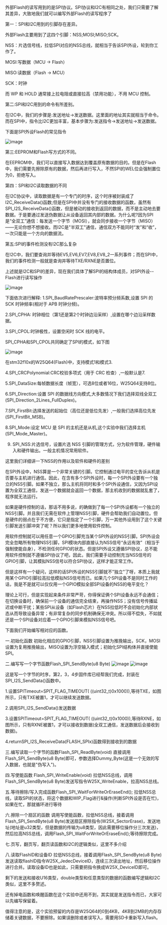 外部Flash的读写用到的是SPI协议。SPI协议和I2C有相同之处，我们只需要了解其差异，大致地我们就可以编写外部Flash的读写程序了

第一：SPI和I2C用到的引脚存在差异。

外部Flash主要用到了这四个引脚：NSS;MOSI;MISO;SCK。

NSS：片选信号线，拉低SPI对应的NSS总线，就相当于告诉SPI外设，轮到你工作了。

MOSI:写数据（MCU → Flash）

MISO:读数据（Flash → MCU）

SCK：时钟

而 WP 和 HOLD 通常接上拉电阻或直接拉高（禁用功能），不用 MCU 控制。

第二:SPI和I2C用到的命令有所差别。

在I2C中，我们的步骤是:发送地址->发送数据。这里面的地址其实就相当于命令。而在SPI中，指令比I2C更加丰富，基本步骤为:发送指令->发送地址->发送数据。

下面是SPI外设Flash的常见指令

![image](https://github.com/user-attachments/assets/df40320d-54b1-4869-b932-d129e0a108eb)

第三:EEPROM和Flash写方式的不同。

在EEPROM中，我们可以直接写入数据达到覆盖原有数据的目的。但是在Flash中，我们需要先擦除原有的数据，然后再进行写入，不然SPI的WEL位会强制置位为0，拒绝写入。

第四：SPI和I2C读取数据的不同

在I2C协议中，读取数据是有一个专门的时序，这个时序被封装成了I2C_ReceiveData()函数;但是在SPI中并没有专门的接收数据的函数，虽然有SPI_I2S_ReceiveData()函数，但是被动的接收到返回的数据，而不是主动地去要数据。于是要通过发送伪数据让从设备返回其内部的数据。为什么呢?因为SPI是“全双工”通信：每发送一个字节（MOSI），就会同步接收一个字节（MISO）——无论你想不想接收。而I2C是"半双工"通信，通信双方不能同时“发”和“收”，一次只能是一个方向的数据流。

第五:SPI的事件检测没有I2C那么复杂

在I2C中，我们要查询并等待EV5,EV6,EV7,EV8,EV8_2一系列事件；而在SPI中，我们的事件检测一般就是查询并等待TXE/RXNE是否置位。

上述就是I2C和SPI的差异，现在我们具体了解SPI的结构体成员，对SPI外设--Flash进行读写操作

![image](https://github.com/user-attachments/assets/e6f328d1-99f9-4ab3-a435-53ee9c130537)

下面依次进行解释:
1.SPI_BaudRatePrescaler:波特率预分频系数,设置 SPI 的 SCK 时钟频率(相对于 APB 时钟分频)。

2.SPI_CPHA: 时钟相位（第1还是第2个时钟边沿采样）,设置在哪个边沿采样数据。

3.SPI_CPOL:时钟极性，设置空闲时 SCK 线的电平。

SPI_CPHA和SPI_CPOL共同确定了SPI的模式，如下图

![image](https://github.com/user-attachments/assets/fa781d18-988b-4030-bd37-8dc3138b5b56)

在stm32f10x的W25Q64(Flash)中，支持模式1和模式3.

4.SPI_CRCPolynomial:CRC校验多项式（用于 CRC 检查）,一般默认是7.

5.SPI_DataSize:每帧数据长度（帧宽），可选8位或者16位，W25Q64支持8位。

6.SPI_Direction:设置 SPI 的数据线方向模式,大多数情况下我们选择双线全双工(SPI_Direction_2Lines_FullDuplex)。

7.SPI_FirstBit:选择发送的起始位（高位还是低位先发）,一般我们选择高位先发(SPI_FirstBit_MSB)。

8.SPI_Mode:设定 MCU 是 SPI 的主机还是从机,这个实验中我们选择主机(SPI_Mode_Master)。

9. SPI_NSS:片选信号，设置片选 NSS 引脚的管理方式，分为软件管理，硬件输入和硬件输出。一般主机情况常用软件。

这里我们详细讲一下NSS的作用以及软件和硬件的差别

在SPI外设中，NSS算是一个非常关键的引脚。它控制通过电平的变化告诉从机是否要与主机进行通信。因此，在含有多个SPI外设时，每一个SPI外设要有一个独立的NSS引脚。如果不独立，那么主机将同时和多个SPI外设通信，又因为SPI设置为全双工通信，发送一个数据就会返回一个数据，那主机收到的数据就乱套了，程序就无法运行。

如果是硬件控制的话，那话不用多说，的确做到了每一个SPI外设都有一个独立的NSS引脚。并且我们无需在软件上管理NSS引脚，硬件会帮助我们自动置位。但是硬件的弱点在于不方便，它只是指定了一个引脚，万一其他外设用到了这个关键引脚发送引脚冲突了呢？所以我们更多地使用软件控制。

用软件控制就可以用任意一个GPIO引脚充当某个SPI外设的NSS引脚。SPI外设会完全忽略所有物理NSS引脚，SPI模块内部直接认为NSS信号“永远有效”（相当于强制使能自身），不检测任何GPIO的状态。但是SPI外设又遵循SPI协议，总不能用软件控制就不遵循SPI协议了吧，因此，我们需要手动控制充当NSS信号的GPIO引脚，让其模拟NSS信号以符合SPI协议，这样才能正常工作。

但是这样有一个疑问，这样的话SPI外设的NSS引脚就不"独立"了呀，本质上我就用某个GPIO引脚拉高拉低模拟NSS信号而已。如果几个SPI设备不是同时工作的话，我是不是就可以仅仅用一个GPIO模拟全部SPI设备的NSS的电平变化？

理论上可行，但是实现起来条件非常严苛，你得保证俩个SPI设备永远不会通信；在切换设备时，确保前一个设备的通信完全结束，再操作NSS；没有信号传播延迟或中断干扰；某些SPI从设备（如Flash芯片）在NSS拉低时不会初始化内部状态从而导致设备异常；有非常复杂的同步机制确保无冲突。所以得不偿失，不如就还是一个SPI设备对应着一个GPIO引脚来模拟NSS信号吧。

下面我们开始编写相对应的函数。

一.初始化函数
初始化相应的GPIO引脚，NSS引脚设置为推挽输出，SCK，MOSI设置为复用推挽输出，MISO设置为浮空输入模式；初始化SPI结构体并直接使能SPI。

二.编写写一个字节函数Flash_SPI_SendByte(u8 Byte)
![image](https://github.com/user-attachments/assets/ce6a84c7-d2e3-460a-aa09-7c38ffb1c0d1)
![image](https://github.com/user-attachments/assets/00f09945-6f89-494b-a957-7cab4a2732f7)

这是写一个字节的时序，第2，3，4步固件库已经帮我们完成，封装在SPI_I2S_SendData()函数中。

1.设置SPITimeout=SPIT_FLAG_TIMEOUT( ((uint32_t)0x1000)),等待TXE，如图所示，只有TXE被置1，才可以继续发送数据。

2.调用SPI_I2S_SendData()发送数据

3.设置SPITimeout=SPIT_FLAG_TIMEOUT( ((uint32_t)0x1000)),等待RXNE，如图所示，只有RXNE被置1，才可以接收到数据(全双工通信，发送数据后会接收到数据)。

4.returnSPI_I2S_ReceiveData(FLASH_SPIx)函数得到接收到的数据

三.编写读取一个字节的函数Flash_SPI_ReadByte(void)
直接调用Flash_SPI_SendByte(u8 Byte)即可，参数选择Dummy_Byte(这是一个无效的写入数据，也就是"伪写入")。

四.写使能函数 Flash_SPI_WriteEnable(void)
拉低NSS总线，调用Flash_SPI_SendByte(u8 Byte)发送写指令W25X_WriteEnable，拉高NSS总线。

五.等待擦除/写入完成函数Flash_SPI_WaitForWriteOrEraseEnd();
拉低NSS总线，读取SPI的状态，将这个数据和WIP_Flag进行&操作(判断SPI外设是否在忙)，如果在忙，那就循环进行等待

六.擦除一个扇区的函数
调用写使能函数，拉低NSS总线，接着调用Flash_SPI_SendByte(u8 Byte)发送扇区擦除指令(W25X_SectorErase)，发送地址(地址是u32类型，但是数据的传输为u8类型，因此需要移位操作分三次发送)，然后拉高NSS总线，调用Flash_SPI_WaitForWriteOrEraseEnd();等待擦除完成。

七.页写，翻页写，翻页读函数和I2C的逻辑类似，这里不多介绍

八.读取FlashID和设备ID
拉低NSS总线，接着调用Flash_SPI_SendByte(u8 Byte)发送读取flashID指令W25X_JedecDeviceID，连续三次读出地址，然后移位操作进行合并。读取设备ID也是如此，只需要把指令换成W25X_DeviceID即可。

剩下的发送和接收U16类型，double类型和任意类型的数据的函数编写逻辑和I2C类似，这里不多赘述。

还有掉电函数和唤醒函数在这个实验中还用不到，其实就是发送指令而已，大家可以先编写保留着。

值得注意的是，这个实验预留的内存是W25Q64的0到4KB，4KB到2MB的内存存储着关键数据，不要擦除。如果误删除或者误写入，需要用SD卡重新写入flash。
